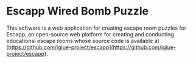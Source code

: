 # Escapp Wired Bomb Puzzle

This software is a web application for creating escape room puzzles for Escapp, an open-source web platform for creating and conducting educational escape rooms whose source code is available at [https://github.com/iglue-project/escapp](https://github.com/iglue-project/escapp).